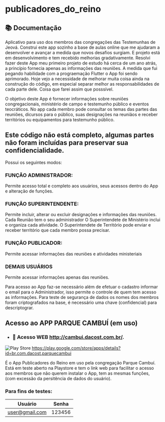 # publicadores_do_reino

## 📚 Documentação 

Aplicativo para uso dos membros das congregações das Testemunhas de Jeová.
Construi este app sozinho a base de aulas online que me ajudaram a desenvolver e avançar a medida que novos desafios surgiam. E projeto está em desenvolvimento e tem recebido melhorias gradativamente.
Resolvi fazer deste App meu primeiro projeto de estudo há cerca de um ano atrás, a princípio fornecia apenas as informações das reuniões.
A medida que fui pegando habilidade com a prograemação Flutter o App foi sendo aprimorado. 
Hoje vejo a necessidade de melhorar muita coisa ainda na construção do código, em especial separar melhor as responsabilidades de cada parte dele. Coisa que farei assim que posssível.


O objetivo deste App é fornecer informações sobre reuniões congregacionais, ministério de campo e testemunho público e eventos teocráticos.
No app cada membro pode consultar os temas das partes das reuniões, dicursos para o público, suas designações na reuniãos e receber territórios ou equipamentos para testemunho público.

## Este código não está completo, algumas partes não foram incluídas para preservar sua confidencialidade.


Possui os seguintes modos:

### FUNÇÃO ADMINISTRADOR: 
Permite acesso total e completo aos usuários, seus acessos dentro do App e alteração de funções.

### FUNÇÃO SUPERINTENDENTE: 
Permite incluir, alterar ou excluir designações e informações das reuniões.
Cada Reunião tem o seu administrador
O Superintendete de Ministério inclui e organiza cada atividade. 
O Superintendete de Território pode enviar e receber território que cada membro possa precisar. 

### FUNÇÃO PUBLICADOR:
Permite acessar informações das reuniões e atividades ministeriais

### DEMAIS USUÁRIOS
Permite acessar informações apenas das reuniões.

Para acesso ao App faz-se necessário além de efetuar o cadastro informar o email para o Administrador, isso permite o controle de quem tem acesso as informações. 
Para teste de segurança de dados os nomes dos membros foram criptografados na base, é necessário uma chave (confidencial) para descriptograr.


## Acesso ao APP PARQUE CAMBUÍ (em uso)
- ### 🔗 Acesso WEB  http://cambui.dacost.com.br/.
![Play Store](https://img.shields.io/badge/Google_Play-414141?style=for-the-badge&logo=google-play&logoColor=white) https://play.google.com/store/apps/details?id=br.com.dacost.parquecambui

  É o App Publicadores do Reino em uso pela congregação Parque Cambuí. 
  Está em teste aberto na Playstore e tem o link web para facilitar o acesso aos membros que não querem instalar o App, tem as mesmas funções, (com excessão da persitência de dados do usuário).


### Para fins de testes:

|    Usuário    |  Senha  |
|---------------|---------|
|user@gmail.com | 123456  |
